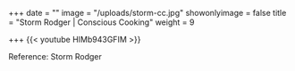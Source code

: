 +++
date = ""
image = "/uploads/storm-cc.jpg"
showonlyimage = false
title = "Storm Rodger | Conscious Cooking"
weight = 9

+++
{{< youtube HIMb943GFIM >}}

Reference: Storm Rodger
